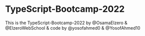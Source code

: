 # TypeScript-Bootcamp-2022
This is the TypeScript-Bootcamp-2022 by @OsamaElzero &amp; @ElzeroWebSchool &amp; code by @yosofahmed0 &amp; @YosofAhmed10
